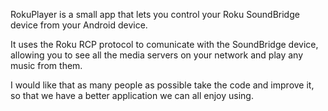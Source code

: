 RokuPlayer is a small app that lets you control your Roku SoundBridge device from your Android device.

It uses the Roku RCP protocol to comunicate with the SoundBridge device, allowing you to see all the media servers on your network and play any music from them.

I would like that as many people as possible take the code and improve it, so that we have a better application we can all enjoy using.